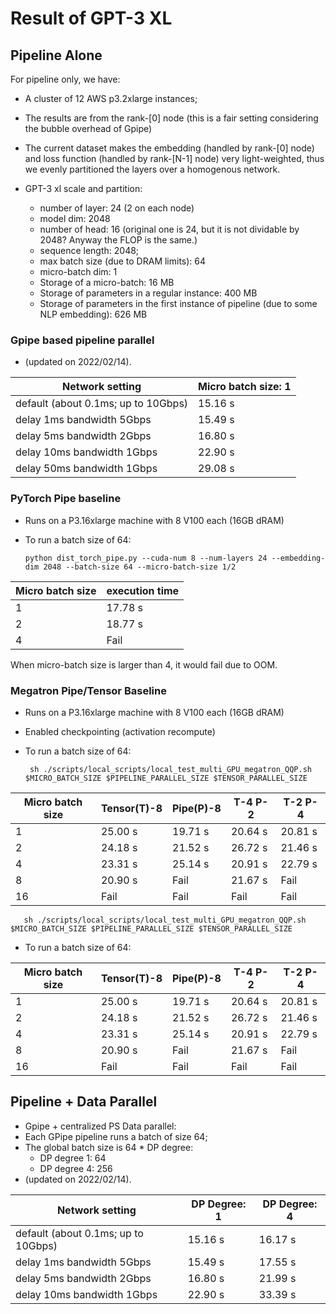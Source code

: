 # Result of GPT-3 XL  

## Pipeline Alone

For pipeline only, we have:

- A cluster of 12 AWS p3.2xlarge instances;

- The results are from the rank-[0] node (this is a fair setting considering the bubble overhead of Gpipe)

- The current dataset makes the embedding (handled by rank-[0] node) and loss function (handled by rank-[N-1] node) very light-weighted, thus we evenly partitioned the layers over a homogenous network.
   
- GPT-3 xl scale and partition:

  - number of layer: 24 (2 on each node) 
  - model dim: 2048
  - number of head: 16 (original one is 24, but it is not dividable by 2048? Anyway the FLOP is the same.)
  - sequence length: 2048;
  - max batch size (due to DRAM limits): 64
  - micro-batch dim: 1 
  - Storage of a micro-batch: 16 MB
  - Storage of parameters in a regular instance: 400 MB 
  - Storage of parameters in the first instance of pipeline (due to some NLP embedding): 626 MB
  
### Gpipe based pipeline parallel

- (updated on 2022/02/14).

| Network setting                     | Micro batch size: 1 | 
|-------------------------------------|---------------------|
| default (about 0.1ms; up to 10Gbps) | 15.16 s             |
| delay 1ms  bandwidth 5Gbps          | 15.49 s             | 
| delay 5ms  bandwidth 2Gbps          | 16.80 s             | 
| delay 10ms  bandwidth 1Gbps         | 22.90 s             |
| delay 50ms  bandwidth 1Gbps         | 29.08 s              | 


### PyTorch Pipe baseline

- Runs on a P3.16xlarge machine with 8 V100 each (16GB dRAM)
- To run a batch size of 64:

      python dist_torch_pipe.py --cuda-num 8 --num-layers 24 --embedding-dim 2048 --batch-size 64 --micro-batch-size 1/2 

| Micro batch size | execution time |
|------------------|----------------|
| 1                | 17.78 s        |
| 2                | 18.77 s        |
| 4                | Fail           |

When micro-batch size is larger than 4, it would fail due to OOM. 

### Megatron Pipe/Tensor Baseline

- Runs on a P3.16xlarge machine with 8 V100 each (16GB dRAM)
- Enabled checkpointing (activation recompute)
- To run a batch size of 64:
  
       sh ./scripts/local_scripts/local_test_multi_GPU_megatron_QQP.sh $MICRO_BATCH_SIZE $PIPELINE_PARALLEL_SIZE $TENSOR_PARALLEL_SIZE 

| Micro batch size | Tensor(T)-8 | Pipe(P)-8 | T-4 P-2 | T-2 P-4 |
|------------------|-------------|-----------|---------|---------|
| 1                | 25.00 s     | 19.71 s   | 20.64 s | 20.81 s |
| 2                | 24.18 s     | 21.52 s   | 26.72 s | 21.46 s |
| 4                | 23.31 s     | 25.14 s   | 20.91 s | 22.79 s | 
| 8                | 20.90 s     | Fail      | 21.67 s | Fail    | 
| 16               | Fail        | Fail      | Fail    | Fail    | 


  
       sh ./scripts/local_scripts/local_test_multi_GPU_megatron_QQP.sh $MICRO_BATCH_SIZE $PIPELINE_PARALLEL_SIZE $TENSOR_PARALLEL_SIZE 

- To run a batch size of 64:

| Micro batch size | Tensor(T)-8 | Pipe(P)-8 | T-4 P-2 | T-2 P-4 |
|------------------|-------------|-----------|---------|---------|
| 1                | 25.00 s     | 19.71 s   | 20.64 s | 20.81 s |
| 2                | 24.18 s     | 21.52 s   | 26.72 s | 21.46 s |
| 4                | 23.31 s     | 25.14 s   | 20.91 s | 22.79 s | 
| 8                | 20.90 s     | Fail      | 21.67 s | Fail    | 
| 16               | Fail        | Fail      | Fail    | Fail    | 


## Pipeline + Data Parallel

- Gpipe + centralized PS Data parallel:
- Each GPipe pipeline runs a batch of size 64;
- The global batch size is 64 * DP degree:
  - DP degree 1: 64
  - DP degree 4: 256
- (updated on 2022/02/14).

| Network setting                     | DP Degree: 1 | DP Degree: 4 | 
|-------------------------------------|--------------|--------------|
| default (about 0.1ms; up to 10Gbps) | 15.16 s      | 16.17 s      |
| delay 1ms  bandwidth 5Gbps          | 15.49 s      | 17.55 s      |
| delay 5ms  bandwidth 2Gbps          | 16.80 s      | 21.99 s      |
| delay 10ms  bandwidth 1Gbps         | 22.90 s      | 33.39 s      |